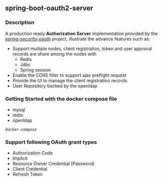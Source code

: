 ## spring-boot-oauth2-server

### Description
A production ready **Authorization Server** implementation provided by the [spring-security-oauth](https://projects.spring.io/spring-security-oauth/docs/oauth2.html) project, illustrate the advance features such as:

- Support multiple nodes, client registration, token and user approval records are share among the nodes with
  - Redis
  - Jdbc
  - Spring session
- Enable the CORS filter to support ajax preflight request
- Provide the UI to manage the client registration records
- User Repository backed by the openldap

### Getting Started with the docker compose file

- mysql
- redis
- openldap

```
docker-compose
```

### Support following OAuth grant types

- Authorization Code
- Implicit
- Resource Owner Credential (Password)
- Client Credential
- Refresh Token
